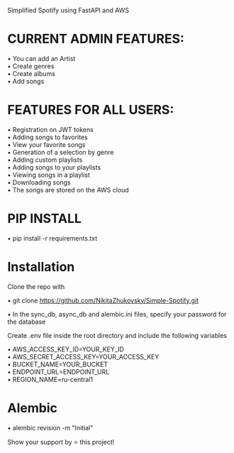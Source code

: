 Simplified Spotify using FastAPI and AWS
                                                     

# CURRENT ADMIN FEATURES:

• You can add an Artist   
• Create genres  
• Create albums  
• Add songs 

# FEATURES FOR ALL USERS:
• Registration on JWT tokens  
• Adding songs to favorites  
• View your favorite songs  
• Generation of a selection by genre  
• Adding custom playlists  
• Adding songs to your playlists  
• Viewing songs in a playlist  
• Downloading songs  
• The songs are stored on the AWS cloud  

# PIP INSTALL   
• pip install -r requirements.txt  
# Installation
Clone the repo with

• git clone https://github.com/NikitaZhukovsky/Simple-Spotify.git

• In the sync_db, async_db and alembic.ini files, specify your password for the database  

Create .env file inside the root directory and include the following variables

• AWS_ACCESS_KEY_ID=YOUR_KEY_ID  
• AWS_SECRET_ACCESS_KEY=YOUR_ACCESS_KEY  
• BUCKET_NAME=YOUR_BUCKET  
• ENDPOINT_URL=ENDPOINT_URL  
• REGION_NAME=ru-central1

# Alembic
• alembic revision -m "Initial"


Show your support by ⭐️ this project!
